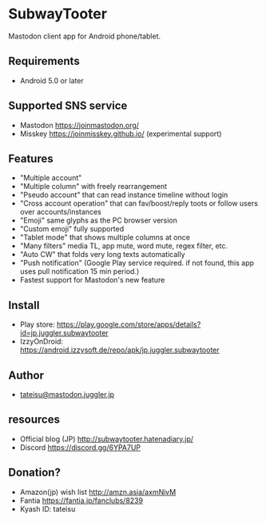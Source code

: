 # SubwayTooter

Mastodon client app for Android phone/tablet.

## Requirements
- Android 5.0 or later

## Supported SNS service 
- Mastodon https://joinmastodon.org/
- Misskey https://joinmisskey.github.io/  (experimental support)

## Features
- "Multiple account"
- "Multiple column" with freely rearrangement
- "Pseudo account" that can read instance timeline without login
- "Cross account operation" that can fav/boost/reply toots or follow users over accounts/instances
- "Emoji" same glyphs as the PC browser version
- "Custom emoji" fully supported
- "Tablet mode" that shows multiple columns at once
- "Many filters" media TL, app mute, word mute, regex filter, etc.
- "Auto CW" that folds very long texts automatically
- "Push notification" (Google Play service required. if not found, this app uses pull notification 15 min period.)
- Fastest support for Mastodon's new feature

## Install
- Play store: https://play.google.com/store/apps/details?id=jp.juggler.subwaytooter
- IzzyOnDroid: https://android.izzysoft.de/repo/apk/jp.juggler.subwaytooter

## Author
<ul>
<li><a href="https://mastodon.juggler.jp/@tateisu" rel="me">tateisu@mastodon.juggler.jp</a></li>
</ul>

## resources
- Official blog (JP) http://subwaytooter.hatenadiary.jp/
- Discord https://discord.gg/6YPA7UP

## Donation?
- Amazon(jp) wish list http://amzn.asia/axmNivM
- Fantia https://fantia.jp/fanclubs/8239
- Kyash ID: tateisu

